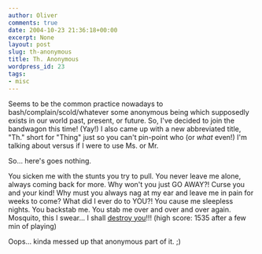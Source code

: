 ```yaml
---
author: Oliver
comments: true
date: 2004-10-23 21:36:18+00:00
excerpt: None
layout: post
slug: th-anonymous
title: Th. Anonymous
wordpress_id: 23
tags:
- misc
---
```


Seems to be the common practice nowadays to bash/complain/scold/whatever some anonymous being which supposedly exists in our world past, present, or future.  So, I've decided to join the bandwagon this time! (Yay!)  I also came up with a new abbreviated title, "Th." short for "Thing" just so you can't pin-point who (or <i>what</i> even!) I'm talking about versus if I were to use Ms. or Mr.

So... here's goes nothing.

You sicken me with the stunts you try to pull.  You never leave me alone, always coming back for more.  Why won't you just GO AWAY?!  Curse you and your kind! Why must you always nag at my ear and leave me in pain for weeks to come? What did I ever do to YOU?!  You cause me sleepless nights. You backstab me.  You stab me over and over and over again. Mosquito, this I swear... I shall <a href="http://janim.net/flash-games/mosquito/mosquito-flash-game.html">destroy you</a>!!! (high score: 1535 after a few min of playing)

Oops... kinda messed up that anonymous part of it. ;)